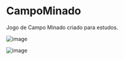 # CampoMinado

Jogo de Campo Minado criado para estudos.


![image](https://user-images.githubusercontent.com/42700240/131721194-802be8f7-58a3-417f-a792-c0dbd7391e38.png)


![image](https://user-images.githubusercontent.com/42700240/131721284-310ccb89-5344-4e95-b579-5e2d0336592b.png)






















 
